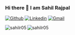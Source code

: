 

### Hi there 👋 I am Sahil Rajpal

[![Github](https://img.shields.io/badge/-Github-000?&logo=Github&logoColor=white)](https://github.com/sahilr05)
[![Linkedin](https://img.shields.io/badge/-LinkedIn-blue?&logo=Linkedin&logoColor=white)](https://www.linkedin.com/in/sahil-rajpal-0a8a03150/)
[![Gmail](https://img.shields.io/badge/-Gmail-c14438?&logo=Gmail&logoColor=white)](mailto:sahilrajpal85@gmail.com)

<img align="left" src="https://github-readme-stats-five-steel.vercel.app/api/top-langs/?username=sahilr05&theme=gotham" alt="sahilr05" />

<img align="left" src="https://github-readme-stats-five-steel.vercel.app/api?username=sahilr05&show_icons=true&theme=gotham&hide=issues&count_private=true&" alt="sahilr05" />
